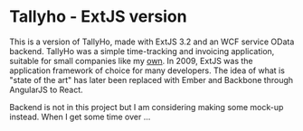# Tallyho - ExtJS version
This is a version of TallyHo, made with ExtJS 3.2 and an WCF service OData backend.
TallyHo was a simple time-tracking and invoicing application, suitable for small companies like my [own](http://www.medicor.se/).
In 2009, ExtJS was the application framework of choice for many developers. The idea of what is "state of the art" 
has later been replaced with Ember and Backbone through AngularJS to React.

Backend is not in this project but I am considering making some mock-up instead. When I get some time over ...
